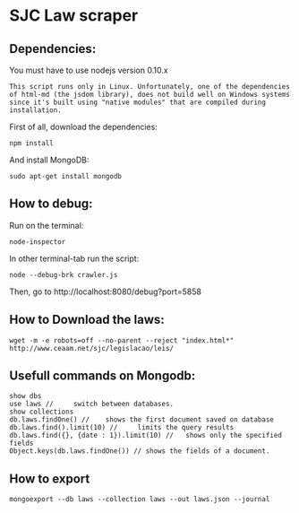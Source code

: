 SJC Law scraper
================

## Dependencies:

You must have to use nodejs version 0.10.x

	This script runs only in Linux. Unfortunately, one of the dependencies of html-md (the jsdom library), does not build well on Windows systems since it's built using "native modules" that are compiled during installation.  

First of all, download the dependencies:
	
	npm install

And install MongoDB: 

	sudo apt-get install mongodb

## How to debug:

Run on the terminal:

	node-inspector

In other terminal-tab run the script:

	node --debug-brk crawler.js

Then, go to http://localhost:8080/debug?port=5858

## How to Download the laws:

	wget -m -e robots=off --no-parent --reject "index.html*" http://www.ceaam.net/sjc/legislacao/leis/

## Usefull commands on Mongodb:

	show dbs
	use laws // 	switch between databases.
	show collections
	db.laws.findOne() // 	shows the first document saved on database
	db.laws.find().limit(10) // 	limits the query results
	db.laws.find({}, {date : 1}).limit(10) // 	shows only the specified fields
	Object.keys(db.laws.findOne()) // shows the fields of a document.


## How to export

	mongoexport --db laws --collection laws --out laws.json --journal